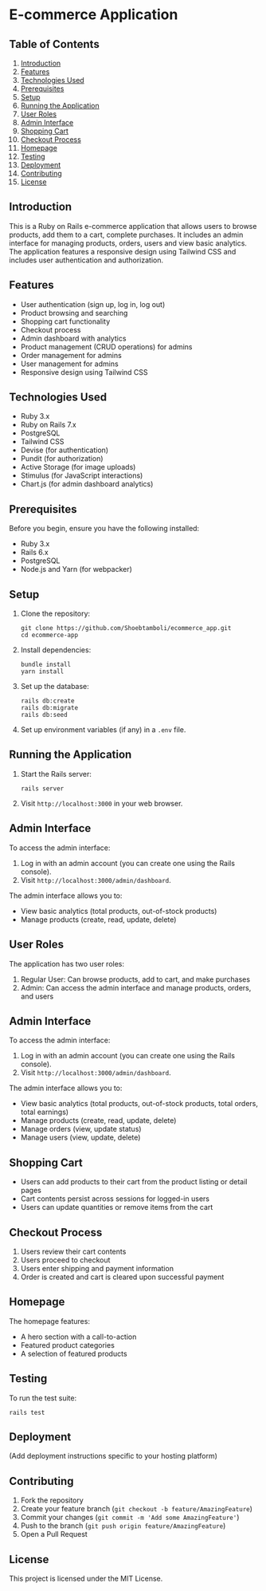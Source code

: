# E-commerce Application

## Table of Contents

1. [Introduction](#introduction)
2. [Features](#features)
3. [Technologies Used](#technologies-used)
4. [Prerequisites](#prerequisites)
5. [Setup](#setup)
6. [Running the Application](#running-the-application)
7. [User Roles](#user-roles)
8. [Admin Interface](#admin-interface)
9. [Shopping Cart](#shopping-cart)
10. [Checkout Process](#checkout-process)
11. [Homepage](#homepage)
12. [Testing](#testing)
13. [Deployment](#deployment)
14. [Contributing](#contributing)
15. [License](#license)

## Introduction

This is a Ruby on Rails e-commerce application that allows users to browse products, add them to a cart, complete purchases. It includes an admin interface for managing products, orders, users
and view basic analytics. The application features a responsive design using Tailwind CSS and includes user authentication and authorization.

## Features

- User authentication (sign up, log in, log out)
- Product browsing and searching
- Shopping cart functionality
- Checkout process
- Admin dashboard with analytics
- Product management (CRUD operations) for admins
- Order management for admins
- User management for admins
- Responsive design using Tailwind CSS

## Technologies Used

- Ruby 3.x
- Ruby on Rails 7.x
- PostgreSQL
- Tailwind CSS
- Devise (for authentication)
- Pundit (for authorization)
- Active Storage (for image uploads)
- Stimulus (for JavaScript interactions)
- Chart.js (for admin dashboard analytics)

## Prerequisites

Before you begin, ensure you have the following installed:

- Ruby 3.x
- Rails 6.x
- PostgreSQL
- Node.js and Yarn (for webpacker)

## Setup

1. Clone the repository:

   ```
   git clone https://github.com/Shoebtamboli/ecommerce_app.git
   cd ecommerce-app
   ```

2. Install dependencies:

   ```
   bundle install
   yarn install
   ```

3. Set up the database:

   ```
   rails db:create
   rails db:migrate
   rails db:seed
   ```

4. Set up environment variables (if any) in a `.env` file.

## Running the Application

1. Start the Rails server:

   ```
   rails server
   ```

2. Visit `http://localhost:3000` in your web browser.

## Admin Interface

To access the admin interface:

1. Log in with an admin account (you can create one using the Rails console).
2. Visit `http://localhost:3000/admin/dashboard`.

The admin interface allows you to:

- View basic analytics (total products, out-of-stock products)
- Manage products (create, read, update, delete)

## User Roles

The application has two user roles:

1. Regular User: Can browse products, add to cart, and make purchases
2. Admin: Can access the admin interface and manage products, orders, and users

## Admin Interface

To access the admin interface:

1. Log in with an admin account (you can create one using the Rails console).
2. Visit `http://localhost:3000/admin/dashboard`.

The admin interface allows you to:

- View basic analytics (total products, out-of-stock products, total orders, total earnings)
- Manage products (create, read, update, delete)
- Manage orders (view, update status)
- Manage users (view, update, delete)

## Shopping Cart

- Users can add products to their cart from the product listing or detail pages
- Cart contents persist across sessions for logged-in users
- Users can update quantities or remove items from the cart

## Checkout Process

1. Users review their cart contents
2. Users proceed to checkout
3. Users enter shipping and payment information
4. Order is created and cart is cleared upon successful payment

## Homepage

The homepage features:

- A hero section with a call-to-action
- Featured product categories
- A selection of featured products

## Testing

To run the test suite:

```
rails test
```

## Deployment

(Add deployment instructions specific to your hosting platform)

## Contributing

1. Fork the repository
2. Create your feature branch (`git checkout -b feature/AmazingFeature`)
3. Commit your changes (`git commit -m 'Add some AmazingFeature'`)
4. Push to the branch (`git push origin feature/AmazingFeature`)
5. Open a Pull Request

## License

This project is licensed under the MIT License.
